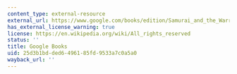 ```yaml
---
content_type: external-resource
external_url: https://www.google.com/books/edition/Samurai_and_the_Warrior_Culture_of_Japan/gN1dEAAAQBAJ?hl=en&gbpv=1
has_external_license_warning: true
license: https://en.wikipedia.org/wiki/All_rights_reserved
status: ''
title: Google Books
uid: 25d3b1bd-ded6-4961-85fd-9533a7c0a5a0
wayback_url: ''
---
```

